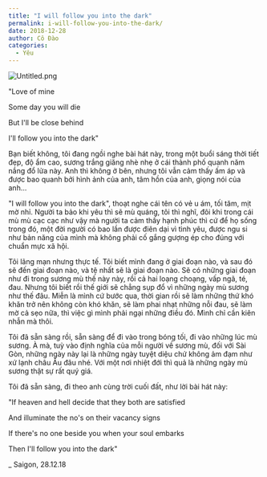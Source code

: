```yaml
---
title: "I will follow you into the dark"
permalink: i-will-follow-you-into-the-dark/
date: 2018-12-28
author: Cô Đào
categories:
  - Yêu
---
```


![Untitled.png](/images/c0c7c3b5-be61-4ff4-8740-f003dd096b51/Untitled.png)


"Love of mine


Some day you will die


But I'll be close behind


I'll follow you into the dark"


Bạn biết không, tôi đang ngồi nghe bài hát này, trong một buổi sáng thời tiết đẹp, độ ẩm cao, sương trắng giăng nhè nhẹ ở cái thành phố quanh năm nắng đổ lửa này. Anh thì không ở bên, nhưng tôi vẫn cảm thấy ấm áp và được bao quanh bởi hình ảnh của anh, tâm hồn của anh, giọng nói của anh...


"I will follow you into the dark", thoạt nghe cái tên có vẻ u ám, tối tăm, mịt mờ nhỉ. Người ta bảo khi yêu thì sẽ mù quáng, tôi thì nghĩ, đôi khi trong cái mù mù cạc cạc như vậy mà người ta cảm thấy hạnh phúc thì cứ để họ sống trong đó, một đời người có bao lần được điên dại vì tình yêu, được ngu si như bản năng của mình mà không phải cố gắng gượng ép cho đúng với chuẩn mực xã hội.


Tôi lãng mạn nhưng thực tế. Tôi biết mình đang ở giai đoạn nào, và sau đó sẽ đến giai đoạn nào, và tệ nhất sẽ là giai đoạn nào. Sẽ có những giai đoạn như đi trong sương mù thế này này, rồi cả hai loạng choạng, vấp ngã, té, đau. Nhưng tôi biết rồi thế giới sẽ chẳng sụp đổ vì những ngày mù sương như thế đâu. Miễn là mình cứ bước qua, thời gian rồi sẽ làm những thứ khó khăn trở nên không còn khó khăn, sẽ làm phai nhạt những nỗi đau, sẽ làm mờ cả sẹo nữa, thì việc gì mình phải ngại những điều đó. Mình chỉ cần kiên nhẫn mà thôi.


Tôi đã sẵn sàng rồi, sẵn sàng để đi vào trong bóng tối, đi vào những lúc mù sương. À mà, tuỳ vào định nghĩa của mỗi người về sương mù, đối với Sài Gòn, những ngày này lại là những ngày tuyệt diệu chứ không ảm đạm như xứ lạnh châu Âu đâu nhé. Với một nơi nhiệt đới thì quả là những ngày mù sương thật sự rất quý giá.


Tôi đã sẵn sàng, đi theo anh cùng trời cuối đất, như lời bài hát này:


"If heaven and hell decide that they both are satisfied


And illuminate the no's on their vacancy signs


If there's no one beside you when your soul embarks


Then I'll follow you into the dark"


_ Saigon, 28.12.18

